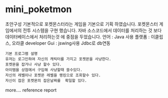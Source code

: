 # mini_poketmon

초안구성
	기본적으로 포켓몬스터라는 게임을 기본으로 기획 하였습니다.
	포켓몬스터 게임에서의 전투 시스템을 구현 했습니다.
	자바 소스코드에서 데이터를 처리하는 것 보다 데이터베이스에서 처리하는것 에 중점을 두었습니다.
	언어 : Java 사용
	플랫폼 : 이클립스, 오라클 developer
	Gui : jswing사용
	Jdbc로 db연동

	기본 프로그램 설명
	유저는 로그인하여 자신의 캐릭터를 가지고 포켓몬을 사냥한다.
	포켓몬을 잡거나 사냥 할수 있다.
	아이템을 상점에서 구입해 사냥할때 쓸수있다.
	자신의 레벨이나 포켓몬 레벨을 랭킹으로 조회할수 있다.
	자신이 잡은 포켓몬의 잡은날짜를  확일할 있다.

more.... reference report
